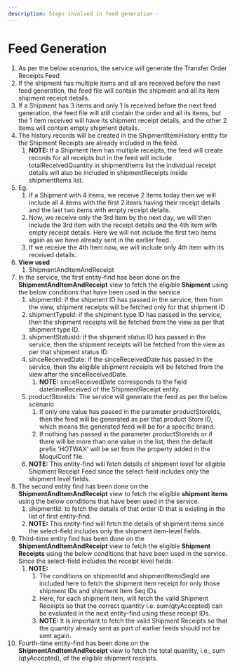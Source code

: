 ```yaml
---
description: Steps involved in feed generation -
---
```


# Feed Generation

1. As per the below scenarios, the service will generate the Transfer Order Receipts Feed
2. If the shipment has multiple items and all are received before the next feed generation, the feed file will contain the shipment and all its item shipment receipt details.
3. If a Shipment has 3 items and only 1 is received before the next feed generation, the feed file will still contain the order and all its items, but the 1 item received will have its shipment receipt details, and the other 2 items will contain empty shipment details.
4. The history records will be created in the ShipmentItemHistory entity for the Shipment Receipts are already included in the feed.
   1. **NOTE:** If a Shipment Item has multiple receipts, the feed will create records for all receipts but in the feed will include totalReceivedQuantity in shipmentItems list the individual receipt details will also be included in shipmentReceipts inside shipmentItems list.
5. Eg.
   1. If a Shipment with 4 items, we receive 2 items today then we will include all 4 items with the first 2 items having their receipt details and the last two items with empty receipt details.
   2. Now, we receive only the 3rd item by the next day, we will then include the 3rd item with the receipt details and the 4th item with empty receipt details. Here we will not include the first two items again as we have already sent in the earlier feed.
   3. If we receive the 4th Item now, we will include only 4th item with its received details.
6. **View used**
   1. ShipmentAndItemAndReceipt
7. In the service, the first entity-find has been done on the **ShipmentAndItemAndReceipt** view to fetch the eligible **Shipment** using the below conditions that have been used in the service
   1. shipmentId: if the shipment ID has passed in the service, then from the view, shipment receipts will be fetched only for that shipment ID
   2. shipmentTypeId: if the shipment type ID has passed in the service, then the shipment receipts will be fetched from the view as per that shipment type ID.
   3. shipmentStatusId: if the shipment status ID has passed in the service, then the shipment receipts will be fetched from the view as per that shipment status ID.
   4. sinceReceivedDate: if the sinceReceivedDate has passed in the service, then the eligible shipment receipts will be fetched from the view after the sinceReceivedDate.
      1. **NOTE:** sinceReceivedDate corresponds to the field datetimeReceived of the ShipmentReceipt entity.
   5. productStoreIds: The service will generate the feed as per the below scenario
      1. If only one value has passed in the parameter productStoreIds, then the feed will be generated as per that product Store ID, which means the generated feed will be for a specific brand.
      2. If nothing has passed in the parameter productStoreIds or if there will be more than one value in the list, then the default prefix 'HOTWAX' will be set from the property added in the MoquiConf file.
   6. **NOTE:** This entity-find will fetch details of shipment level for eligible Shipment Receipt Feed since the select-field includes only the shipment level fields.
8. The second entity find has been done on the **ShipmentAndItemAndReceipt** view to fetch the eligible **shipment items** using the below conditions that have been used in the service.
   1. shipmentId: to fetch the details of that order ID that is existing in the list of first entity-find.
   2. **NOTE:** This entity-find will fetch the details of shipment items since the select-field includes only the shipment item-level fields.
9. Third-time entity find has been done on the **ShipmentAndItemAndReceipt** view to fetch the eligible **Shipment Receipts** using the below conditions that have been used in the service. Since the select-field includes the receipt level fields.
   1. **NOTE:**
      1. The conditions on shipmentId and shipmentItemsSeqId are included here to fetch the shipment item receipt for only those shipment IDs and shipment Item Seq IDs
      2. Here, for each shipment item, will fetch the valid Shipment Receipts so that the correct quantity i.e. sum(qtyAccepted) can be evaluated in the next entity-find using these receipt IDs.
      3. **NOTE:** It is important to fetch the valid Shipment Receipts so that the quantity already sent as part of earlier feeds should not be sent again.
10. Fourth-time entity-find has been done on the **ShipmentAndItemAndReceipt** view to fetch the total quantity, i.e., sum (qtyAccepted), of the eligible shipment receipts.
